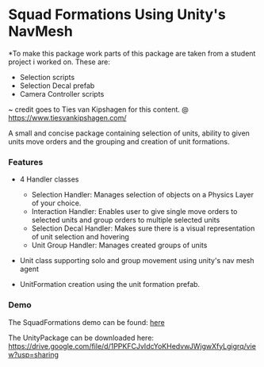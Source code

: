 # Squad Formations Using Unity's NavMesh 

*To make this package work parts of this package are taken from a student project i worked on. These are:
- Selection scripts
- Selection Decal prefab
- Camera Controller scripts

~ credit goes to Ties van Kipshagen for this content. @ https://www.tiesvankipshagen.com/

A small and concise package containing selection of units, ability to given units move orders and the grouping and creation of unit formations.

### Features

- 4 Handler classes
  - Selection Handler: Manages selection of objects on a Physics Layer of your choice.
  - Interaction Handler: Enables user to give single move orders to selected units and group orders to multiple selected units
  - Selection Decal Handler: Makes sure there is a visual representation of unit selection and hovering
  - Unit Group Handler: Manages created groups of units 
  
 - Unit class supporting solo and group movement using unity's nav mesh agent
 
 - UnitFormation creation using the unit formation prefab.
 
 ### Demo
 
 The SquadFormations demo can be found: [here](https://github.com/Bvanderwolf/BWolfPackages/tree/master/Assets/BWolf/Examples/SquadFormations)

The UnityPackage can be downloaded here: 
https://drive.google.com/file/d/1PPKFCJvIdcYoKHedvwJWjgwXfyLgigrq/view?usp=sharing
 
